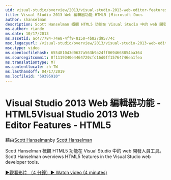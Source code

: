 ```yaml
---
uid: visual-studio/overview/2013/visual-studio-2013-web-editor-features-html5
title: Visual Studio 2013 Web 編輯器功能-HTML5 |Microsoft Docs
author: shanselman
description: Scott Hanselman 概觀 HTML5 功能在 Visual Studio 中的 web 開發人員工具。
ms.author: riande
ms.date: 10/17/2013
ms.assetid: ac477784-74e8-4ff9-8150-4b827d95774c
msc.legacyurl: /visual-studio/overview/2013/visual-studio-2013-web-editor-features-html5
msc.type: video
ms.openlocfilehash: 655481043d0637a563b9a24ff0694668854ba364
ms.sourcegitcommit: 0f1119340e4464720cfd16d0ff15764746ea1fea
ms.translationtype: MT
ms.contentlocale: zh-TW
ms.lasthandoff: 04/17/2019
ms.locfileid: "59395910"
---
```

# <a name="visual-studio-2013-web-editor-features---html5"></a><span data-ttu-id="5f6d6-103">Visual Studio 2013 Web 編輯器功能 - HTML5</span><span class="sxs-lookup"><span data-stu-id="5f6d6-103">Visual Studio 2013 Web Editor Features - HTML5</span></span>

<span data-ttu-id="5f6d6-104">藉由[Scott Hanselman](https://github.com/shanselman)</span><span class="sxs-lookup"><span data-stu-id="5f6d6-104">by [Scott Hanselman](https://github.com/shanselman)</span></span>

<span data-ttu-id="5f6d6-105">Scott Hanselman 概觀 HTML5 功能在 Visual Studio 中的 web 開發人員工具。</span><span class="sxs-lookup"><span data-stu-id="5f6d6-105">Scott Hanselman overviews HTML5 features in the Visual Studio web developer tools.</span></span>

[<span data-ttu-id="5f6d6-106">&#9654;觀看影片 （4 分鐘）</span><span class="sxs-lookup"><span data-stu-id="5f6d6-106">&#9654; Watch video (4 minutes)</span></span>](https://channel9.msdn.com/Blogs/ASP-NET-Site-Videos/visual-studio-2013-web-editor-features-html5)
